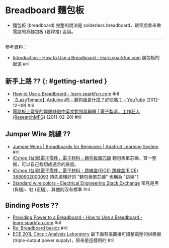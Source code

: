 # Breadboard 麵包板

  - 麵包板 (breadboard) 完整的說法是 solderless breadboard，跟早期拿來做電路的真麵包板 (要焊接) 區隔。

---

參考資料：

  - [Introduction - How to Use a Breadboard \- learn\.sparkfun\.com](https://learn.sparkfun.com/tutorials/how-to-use-a-breadboard/#introduction) 麵包板的起源 #ril

## 新手上路 ?? {: #getting-started }

  - [How to Use a Breadboard \- learn\.sparkfun\.com](https://learn.sparkfun.com/tutorials/how-to-use-a-breadboard/) #ril
  - [【LazyTomato】Arduino \#5 \- 麵包板是什麼？好吃嗎？ \- YouTube](https://www.youtube.com/watch?v=xIlhSKaM4yo) (2012-12-09) #ril
  - [電路板上常見的焊錫缺點中英文對照與解釋 \| 電子製造，工作狂人(ResearchMFG)](https://www.researchmfg.com/2011/02/soldering-defect-symptom/) (2011-02-20) #ril

## Jumper Wire 跳線 ??

  - [Jumper Wires \| Breadboards for Beginners \| Adafruit Learning System](https://learn.adafruit.com/breadboards-for-beginners/diy-jumper-wires) #ril
  - [iCshop (台灣)電子零件，電子材料 \- 麵包板單芯線](http://www.icshop.com.tw/advanced_search_result.php?&cPath=182) 麵包板單芯線，買一整捆，可以自己裁切成適合的長度。
  - [iCshop (台灣)電子零件，電子材料 \- 跳線盒(EICE) 跳線盒(EICE) 3680902000093](http://www.icshop.com.tw/product_info.php/products_id/3793) 預先處理好的 "麵包板單芯線" 也稱為 "跳線"?
  - [Standard wire colors \- Electrical Engineering Stack Exchange](https://electronics.stackexchange.com/questions/36317/standard-wire-colors) 常見是黑 (負極)、紅 (正極)，其他則沒有標準 #ril

## Binding Posts ??

  - [Providing Power to a Breadboard - How to Use a Breadboard \- learn\.sparkfun\.com](https://learn.sparkfun.com/tutorials/how-to-use-a-breadboard/#providing-power-to-a-breadboard) #ril
  - [Re: Breadboard basics](http://sci.tech-archive.net/Archive/sci.electronics.basics/2006-01/msg00187.html) #ril
  - [ECE 201L Circuit Analysis Laboratory](http://www.johnloomis.org/ece201L/lab7/lab7.html) 最下面有張圖接可讀整電壓的供應器 (triple-output power supply)，原來是這樣用的 #ril

